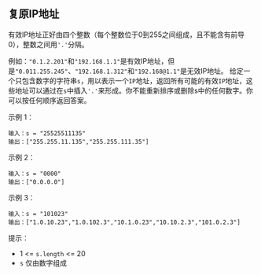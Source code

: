 ## 复原IP地址

有效IP地址正好由四个整数（每个整数位于0到255之间组成，且不能含有前导0），整数之间用`'.'`分隔。

例如：`"0.1.2.201"`和`"192.168.1.1"`是有效IP地址，但是`"0.011.255.245"`、`"192.168.1.312"`和`"192.168@1.1"`是无效IP地址。
给定一个只包含数字的字符串`s`，用以表示一个`IP`地址，返回所有可能的有效`IP`地址，这些地址可以通过在`s`中插入`'.'`来形成。你不能重新排序或删除s中的任何数字。你可以按任何顺序返回答案。

示例 1：

```
输入：s = "25525511135"
输出：["255.255.11.135","255.255.111.35"]
```

示例 2：

```
输入：s = "0000"
输出：["0.0.0.0"]
```

示例 3：
```
输入：s = "101023"
输出：["1.0.10.23","1.0.102.3","10.1.0.23","10.10.2.3","101.0.2.3"]
```

提示：

* 1 <= `s.length` <= 20
* `s` 仅由数字组成